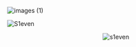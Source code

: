 ![images (1)](https://github.com/user-attachments/assets/30be9643-4141-40be-9636-9775beb58272)

<p align="center">
<p><img src="https://github-readme-stats.vercel.app/api/top-langs?username=S1even&show_icons=true&locale=en&layout=compact" alt="S1even" /></p>

<p align="center"> <img src="https://komarev.com/ghpvc/?username=s1even&label=Profile%20views&color=0e75b6&style=flat" alt="s1even" /> </p>
